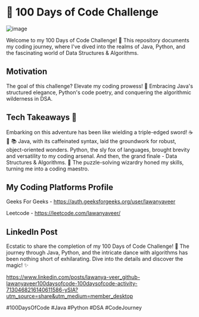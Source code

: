 # 🚀 100 Days of Code Challenge
![image](https://github.com/lawanyaveer/100daysofcode/assets/112944303/5f1b2794-917c-4737-a61f-e32f9a59f28d)



Welcome to my 100 Days of Code Challenge! 🎉 This repository documents my coding journey, where I've dived into the realms of Java, Python, and the fascinating world of Data Structures & Algorithms.

## Motivation

The goal of this challenge? Elevate my coding prowess! 🚀 Embracing Java's structured elegance, Python's code poetry, and conquering the algorithmic wilderness in DSA.

## Tech Takeaways 🧠

Embarking on this adventure has been like wielding a triple-edged sword! ☕ 🐍 📚 Java, with its caffeinated syntax, laid the groundwork for robust, object-oriented wonders. Python, the sly fox of languages, brought brevity and versatility to my coding arsenal. And then, the grand finale - Data Structures & Algorithms. 🧠 The puzzle-solving wizardry honed my skills, turning me into a coding maestro.

## My Coding Platforms Profile 

Geeks For Geeks - https://auth.geeksforgeeks.org/user/lawanyaveer

Leetcode -        https://leetcode.com/lawanyaveer/

## LinkedIn Post

Ecstatic to share the completion of my 100 Days of Code Challenge! 🌟 The journey through Java, Python, and the intricate dance with algorithms has been nothing short of exhilarating. Dive into the details and discover the magic! ✨ 

https://www.linkedin.com/posts/lawanya-veer_github-lawanyaveer100daysofcode-100daysofcode-activity-7130468216140611586-ySIA?utm_source=share&utm_medium=member_desktop


#100DaysOfCode #Java #Python #DSA #CodeJourney 
